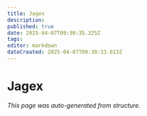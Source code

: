```yaml
---
title: Jagex
description: 
published: true
date: 2025-04-07T09:30:35.325Z
tags: 
editor: markdown
dateCreated: 2025-04-07T09:30:33.013Z
---
```


# Jagex

*This page was auto-generated from structure.*